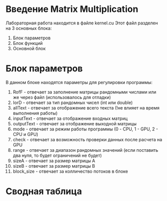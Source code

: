 # Введение Matrix Multiplication

Лабораторная работа находится в файле kernel.cu
Этот файл разделен на 3 основных блока:
1. Блок параметров
2. Блок функций
3. Основной блок

# Блок параметров

В данном блоке находятся параметры для регулировки программы:
1. RofF - отвечает за заполнение матрицы рандомными числами или же через файл (использовалось для отладки)
2. IorD - отвечает за тип рандомных чисел (int или double)
3. allText - отвечает за отображение всего текста (!не влияет на время выполнения работы)
4. inputText - отвечает за отображение входных матриц
5. outputText - отвечает за отображение выходной матрицы
6. mode - отвечает за режим работы программы (0 - CPU, 1 - GPU, 2 - CPU и GPU)
7. check - отвечает за возможность проверки данных после расчета на GPU
8. range - отвечает за диапазон рандомных значений (если поставить два нуля, то будет ограничений не будет)
9. sizeA - отвечает за размер матрицы А
10. sizeB - отвечает за размер матрицы B
11. block_size - отвечает за колличество потоков в блоке

# Сводная таблица
